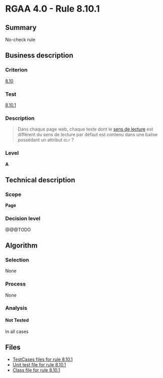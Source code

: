 # RGAA 4.0 - Rule 8.10.1

## Summary

No-check rule

## Business description

### Criterion

[8.10](https://www.numerique.gouv.fr/publications/rgaa-accessibilite/methode/criteres/#crit-8-10)

### Test

[8.10.1](https://www.numerique.gouv.fr/publications/rgaa-accessibilite/methode/criteres/#test-8-10-1)

### Description

> Dans chaque page web, chaque texte dont le [sens de lecture](https://www.numerique.gouv.fr/publications/rgaa-accessibilite/methode/glossaire/#sens-de-lecture) est différent du sens de lecture par défaut est contenu dans une balise possédant un attribut `dir` ?

### Level

**A**


## Technical description

### Scope

**Page**

### Decision level

@@@TODO


## Algorithm

### Selection

None

### Process

None

### Analysis

#### Not Tested

In all cases


## Files

- [TestCases files for rule 8.10.1](https://gitlab.com/asqatasun/Asqatasun/-/tree/v5/rules/rules-rgaa4.0/src/test/resources/testcases/rgaa40/Rgaa40Rule081001/)
- [Unit test file for rule 8.10.1](https://gitlab.com/asqatasun/Asqatasun/-/blob/v5/rules/rules-rgaa4.0/src/test/java/org/asqatasun/rules/rgaa40/Rgaa40Rule081001Test.java)
- [Class file for rule 8.10.1](https://gitlab.com/asqatasun/Asqatasun/-/blob/v5/rules/rules-rgaa4.0/src/main/java/org/asqatasun/rules/rgaa40/Rgaa40Rule081001.java)



